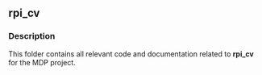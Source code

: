 ## rpi_cv

### Description
This folder contains all relevant code and documentation related to **rpi_cv** for the MDP project.